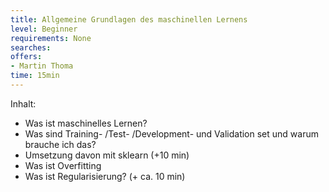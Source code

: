 ```yaml
---
title: Allgemeine Grundlagen des maschinellen Lernens
level: Beginner
requirements: None
searches:
offers:
- Martin Thoma
time: 15min
---
```


Inhalt:

* Was ist maschinelles Lernen?
* Was sind Training- /Test- /Development- und Validation set und warum brauche
  ich das?
* Umsetzung davon mit sklearn (+10 min)
* Was ist Overfitting
* Was ist Regularisierung? (+ ca. 10 min)